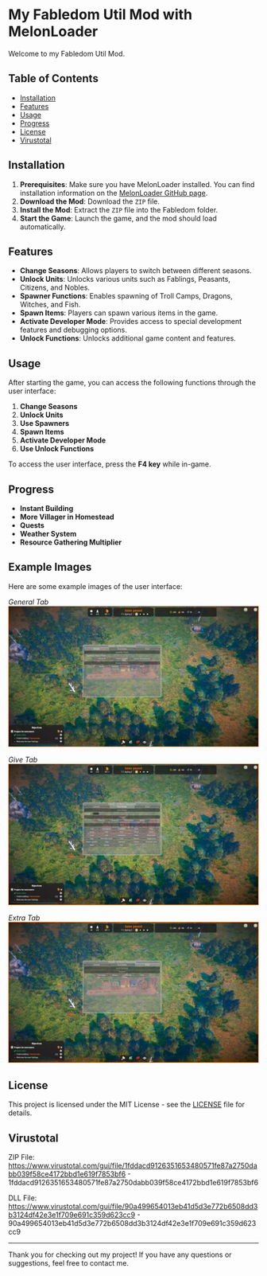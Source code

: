 # My Fabledom Util Mod with MelonLoader

Welcome to my Fabledom Util Mod.

## Table of Contents

- [Installation](#installation)
- [Features](#features)
- [Usage](#usage)
- [Progress](#Progress)
- [License](#license)
- [Virustotal](#virustotal)

## Installation

1. **Prerequisites**: Make sure you have MelonLoader installed. You can find installation information on the [MelonLoader GitHub page](https://github.com/LavaGang/MelonLoader).
2. **Download the Mod**: Download the `ZIP` file.
3. **Install the Mod**: Extract the `ZIP` file into the Fabledom folder.
4. **Start the Game**: Launch the game, and the mod should load automatically.

## Features

- **Change Seasons**: Allows players to switch between different seasons.
- **Unlock Units**: Unlocks various units such as Fablings, Peasants, Citizens, and Nobles.
- **Spawner Functions**: Enables spawning of Troll Camps, Dragons, Witches, and Fish.
- **Spawn Items**: Players can spawn various items in the game.
- **Activate Developer Mode**: Provides access to special development features and debugging options.
- **Unlock Functions**: Unlocks additional game content and features.

## Usage

After starting the game, you can access the following functions through the user interface:

1. **Change Seasons**
2. **Unlock Units**
3. **Use Spawners**
4. **Spawn Items**
5. **Activate Developer Mode**
6. **Use Unlock Functions**

To access the user interface, press the **F4 key** while in-game.

## Progress
- **Instant Building**
- **More Villager in Homestead**
- **Quests**
- **Weather System**
- **Resource Gathering Multiplier**



## Example Images

Here are some example images of the user interface:

*General Tab*
![Example Image 1](images/general_tab.jpg)

*Give Tab*
![Example Image 2](images/give_tab.jpg)

*Extra Tab*
![Example Image 3](images/extra_tab.jpg)

## License

This project is licensed under the MIT License - see the [LICENSE](LICENSE) file for details.

## Virustotal

ZIP File: https://www.virustotal.com/gui/file/1fddacd9126351653480571fe87a2750dabb039f58ce4172bbd1e619f7853bf6 - 1fddacd9126351653480571fe87a2750dabb039f58ce4172bbd1e619f7853bf6

DLL File: https://www.virustotal.com/gui/file/90a499654013eb41d5d3e772b6508dd3b3124df42e3e1f709e691c359d623cc9 - 90a499654013eb41d5d3e772b6508dd3b3124df42e3e1f709e691c359d623cc9 

---

Thank you for checking out my project! If you have any questions or suggestions, feel free to contact me.
